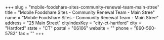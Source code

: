 +++
slug = "mobile-foodshare-sites-community-renewal-team-main-stree"
title = "Mobile Foodshare Sites - Community Renewal Team - Main Stree"
name = "Mobile Foodshare Sites - Community Renewal Team - Main Stree"
address = "25 Main Street"
cityIndexKey = "city-ct-hartford"
city = "Hartford"
state = "CT"
postal = "06106"
website = ""
phone = "860-560-5782"
fax = ""
+++
